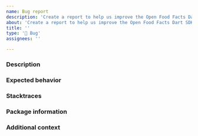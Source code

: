 ```yaml
---
name: Bug report
description: 'Create a report to help us improve the Open Food Facts Dart SDK'
about: 'Create a report to help us improve the Open Food Facts Dart SDK'
title: ''
type: '🐛 Bug'
assignees: ''

---
```


### Description
<!-- A clear and concise description of what the bug is.-->

### Expected behavior
<!-- A clear and concise description of what you expected to happen.-->

### Stacktraces
<!-- If applicable, provide error stacktraces.-->

### Package information
<!-- Open Food Facts package version:-->

### Additional context
<!-- Add any other context about the problem here.-->
